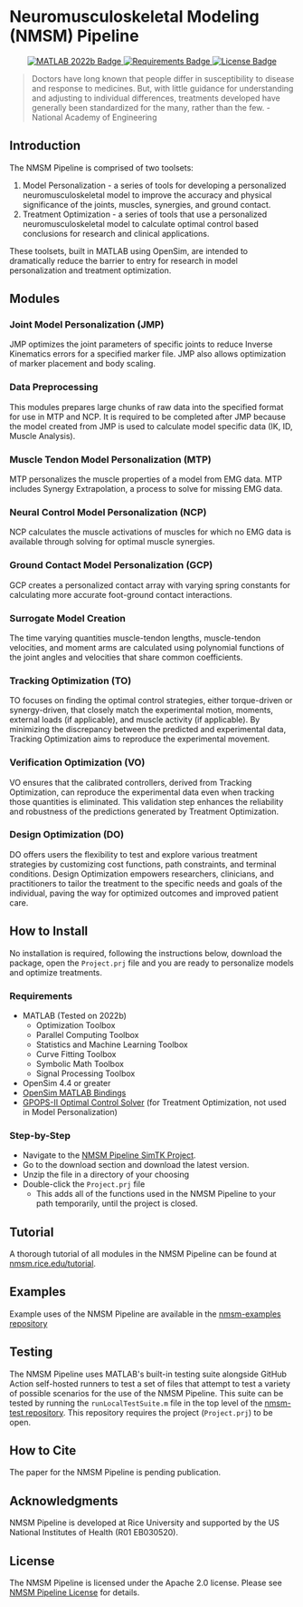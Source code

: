 # Neuromusculoskeletal Modeling (NMSM) Pipeline

<p align='center'>
<a href="https://www.mathworks.com/products/matlab.html">
    <img src="https://img.shields.io/badge/MATLAB-2022b-red" alt="MATLAB 2022b Badge">
</a>
<a href="#requirements">
    <img src="https://img.shields.io/badge/platform-Windows%20|%20macOS%20Intel%20|%20macOS%20M1-brightgreen" alt="Requirements Badge">
</a>
<a href="#license">
    <img src="https://img.shields.io/badge/license-Apache%202.0-blue" alt="License Badge">
</a>
</p>

> Doctors have long known that people differ in susceptibility to disease and response to medicines. But, with little guidance for understanding and adjusting to individual differences, treatments developed have generally been standardized for the many, rather than the few. - National Academy of Engineering

## Introduction

The NMSM Pipeline is comprised of two toolsets:

1. Model Personalization - a series of tools for developing a personalized neuromusculoskeletal model to improve the accuracy and physical significance of the joints, muscles, synergies, and ground contact.
2. Treatment Optimization - a series of tools that use a personalized neuromusculoskeletal model to calculate optimal control based conclusions for research and clinical applications.

These toolsets, built in MATLAB using OpenSim, are intended to dramatically reduce the barrier to entry for research in model personalization and treatment optimization.

## Modules

### Joint Model Personalization (JMP)

JMP optimizes the joint parameters of specific joints to reduce Inverse Kinematics errors for a specified marker file. JMP also allows optimization of marker placement and body scaling.

### Data Preprocessing

This modules prepares large chunks of raw data into the specified format for use in MTP and NCP. It is required to be completed after JMP because the model created from JMP is used to calculate model specific data (IK, ID, Muscle Analysis).

### Muscle Tendon Model Personalization (MTP)

MTP personalizes the muscle properties of a model from EMG data. MTP includes Synergy Extrapolation, a process to solve for missing EMG data.

### Neural Control Model Personalization (NCP)

NCP calculates the muscle activations of muscles for which no EMG data is available through solving for optimal muscle synergies.

### Ground Contact Model Personalization (GCP)

GCP creates a personalized contact array with varying spring constants for calculating more accurate foot-ground contact interactions.

### Surrogate Model Creation

The time varying quantities muscle-tendon lengths, muscle-tendon velocities, and moment arms are calculated using polynomial functions of the joint angles and velocities that share common coefficients.

### Tracking Optimization (TO)

TO focuses on finding the optimal control strategies, either torque-driven or synergy-driven, that closely match the experimental motion, moments, external loads (if applicable), and muscle activity (if applicable). By minimizing the discrepancy between the predicted and experimental data, Tracking Optimization aims to reproduce the experimental movement.

### Verification Optimization (VO)

VO ensures that the calibrated controllers, derived from Tracking Optimization, can reproduce the experimental data even when tracking those quantities is eliminated. This validation step enhances the reliability and robustness of the predictions generated by Treatment Optimization.

### Design Optimization (DO)

DO offers users the flexibility to test and explore various treatment strategies by customizing cost functions, path constraints, and terminal conditions. Design Optimization empowers researchers, clinicians, and practitioners to tailor the treatment to the specific needs and goals of the individual, paving the way for optimized outcomes and improved patient care.

## How to Install

No installation is required, following the instructions below, download the package, open the `Project.prj` file and you are ready to personalize models and optimize treatments.

### Requirements
- MATLAB (Tested on 2022b)
    - Optimization Toolbox
    - Parallel Computing Toolbox
    - Statistics and Machine Learning Toolbox
    - Curve Fitting Toolbox
    - Symbolic Math Toolbox
    - Signal Processing Toolbox
- OpenSim 4.4 or greater
- [OpenSim MATLAB Bindings](https://simtk-confluence.stanford.edu:8443/display/OpenSim/Scripting+with+Matlab)
- [GPOPS-II Optimal Control Solver](https://www.gpops2.com/) (for Treatment Optimization, not used in Model Personalization)

### Step-by-Step
- Navigate to the [NMSM Pipeline SimTK Project](https://simtk.org/projects/nmsm).
- Go to the download section and download the latest version.
- Unzip the file in a directory of your choosing
- Double-click the `Project.prj` file
  - This adds all of the functions used in the NMSM Pipeline to your path temporarily, until the project is closed.

## Tutorial

A thorough tutorial of all modules in the NMSM Pipeline can be found at [nmsm.rice.edu/tutorial](https://nmsm.rice.edu/tutorial).

## Examples

Example uses of the NMSM Pipeline are available in the [nmsm-examples repository](https://github.com/rcnl-org/nmsm-examples)

## Testing

The NMSM Pipeline uses MATLAB's built-in testing suite alongside GitHub Action self-hosted runners to test a set of files that attempt to test a variety of possible scenarios for the use of the NMSM Pipeline. This suite can be tested by running the `runLocalTestSuite.m` file in the top level of the [nmsm-test repository](https://github.com/rcnl-org/nmsm-test). This repository requires the project (`Project.prj`) to be open.

## How to Cite

The paper for the NMSM Pipeline is pending publication.

## Acknowledgments

NMSM Pipeline is developed at Rice University and supported by the US National Institutes of Health (R01 EB030520).

## License

The NMSM Pipeline is licensed under the Apache 2.0 license. Please see [NMSM Pipeline License](https://github.com/rcnl-org/nmsm-core/blob/main/LICENSE.txt) for details.
